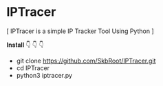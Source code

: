 # IPTracer
[ IPTracer is a simple IP Tracker Tool Using Python ]


𝐈𝐧𝐬𝐭𝐚𝐥𝐥 👇 👇 👇

* git clone https://github.com/SkbRoot/IPTracer.git
* cd IPTracer
* python3 iptracer.py

